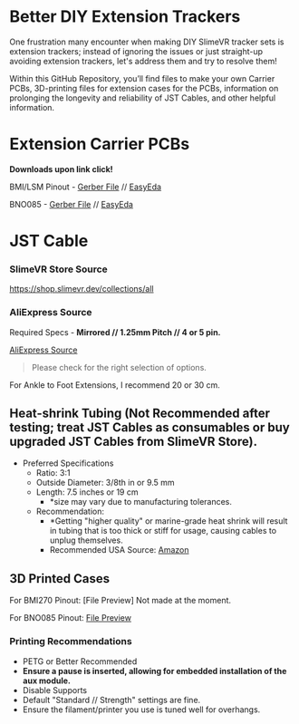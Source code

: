 # Better DIY Extension Trackers

One frustration many encounter when making DIY SlimeVR tracker sets is extension trackers; instead of ignoring the issues or just straight-up avoiding extension trackers, let's address them and try to resolve them! 

Within this GitHub Repository, you’ll find files to make your own Carrier PCBs, 3D-printing files for extension cases for the PCBs, information on prolonging the longevity and reliability of JST Cables, and other helpful information. 

# Extension Carrier PCBs
**Downloads upon link click!**

BMI/LSM Pinout - [Gerber File](https://github.com/hirrrooo/Better-Extension-Trackers/raw/main/PCB%20Files/BMI%20Pinout/Production%20Gerber%20BMI%20Pinout.zip)  //  [EasyEda](https://github.com/hirrrooo/Better-Extension-Trackers/raw/main/PCB%20Files/BMI%20Pinout/EasyEDA%20BMI%20Pinout.epro)

BNO085 - [Gerber File](https://github.com/hirrrooo/Better-Extension-Trackers/raw/main/PCB%20Files/BNO%20Pinout/Production%20Gerber%20BNO%20Pinout.zip)  //  [EasyEda](https://github.com/hirrrooo/Better-Extension-Trackers/raw/main/PCB%20Files/BNO%20Pinout/EasyEDA%20BNO%20Pinout.epro)

# JST Cable
### SlimeVR Store Source
https://shop.slimevr.dev/collections/all 

### AliExpress Source
Required Specs - **Mirrored // 1.25mm Pitch // 4 or 5 pin.**

[AliExpress Source](https://www.aliexpress.us/item/3256802516363127.html?spm=a2g0o.order_list.order_list_main.5.17231802YL7W6Q&gatewayAdapt=glo2usa) 
> Please check for the right selection of options.

For Ankle to Foot Extensions, I recommend 20 or 30 cm.



## Heat-shrink Tubing (Not Recommended after testing; treat JST Cables as consumables or buy upgraded JST Cables from SlimeVR Store).
- Preferred Specifications
    - Ratio: 3:1
    - Outside Diameter: 3/8th in or 9.5 mm
    - Length: 7.5 inches or 19 cm
        - *size may vary due to manufacturing tolerances.
    - Recommendation:
        - *Getting "higher quality" or marine-grade heat shrink will result in tubing that is too thick or stiff for usage, causing cables to unplug themselves.
        - Recommended USA Source: [Amazon](https://www.amazon.com/gp/product/B01BZE0KCC/)
    
## 3D Printed Cases

For BMI270 Pinout: [File Preview] Not made at the moment.

For BNO085 Pinout: [File Preview](https://github.com/hirrrooo/Better-Extension-Trackers/blob/main/Cases/STL/BNO%20Aux%20Case.stl)

### Printing Recommendations

- PETG or Better Recommended
- **Ensure a pause is inserted, allowing for embedded installation of the aux module.**
- Disable Supports
- Default "Standard // Strength" settings are fine.
- Ensure the filament/printer you use is tuned well for overhangs.
